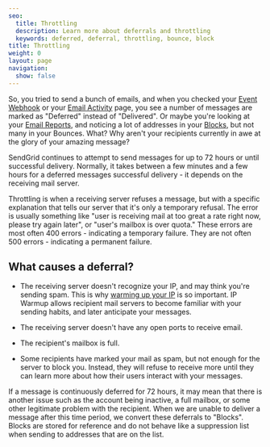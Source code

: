 ```yaml
---
seo:
  title: Throttling
  description: Learn more about deferrals and throttling
  keywords: deferred, deferral, throttling, bounce, block
title: Throttling
weight: 0
layout: page
navigation:
  show: false
---
```


So, you tried to send a bunch of emails, and when you checked your [Event Webhook]({{root_url}}/for-developers/tracking-events/event/) or your [Email Activity]({{root_url}}/help-support/analytics-and-reporting/email-activity-feed/) page, you see a number of messages are marked as "Deferred" instead of "Delivered". Or maybe you're looking at your [Email Reports]({{root_url}}/User_Guide/Delivery_Metrics/email_reports.html), and noticing a lot of addresses in your [Blocks]({{site.app_url}}/suppressions/blocks), but not many in your Bounces. What? Why aren't your recipients currently in awe at the glory of your amazing message?

SendGrid continues to attempt to send messages for up to 72 hours or until successful delivery. Normally, it takes between a few minutes and a few hours for a deferred messages successful delivery - it depends on the receiving mail server.

Throttling is when a receiving server refuses a message, but with a specific explanation that tells our server that it's only a temporary refusal. The error is usually something like "user is receiving mail at too great a rate right now, please try again later", or "user's mailbox is over quota." These errors are most often 400 errors - indicating a temporary failure. They are not often 500 errors - indicating a permanent failure.

## 	What causes a deferral?

-   The receiving server doesn't recognize your IP, and may think you're sending spam. This is why [warming up your IP]({{root_url}}/Classroom/Deliver/warming_up_ips.html) is so important. IP Warmup allows recipient mail servers to become familiar with your sending habits, and later anticipate your messages.

-   The receiving server doesn't have any open ports to receive email.

-   The recipient's mailbox is full.

-   Some recipients have marked your mail as spam, but not enough for the server to block you. Instead, they will refuse to receive more until they can learn more about how their users interact with your messages.

If a message is continuously deferred for 72 hours, it may mean that there is another issue such as the account being inactive, a full mailbox, or some other legitimate problem with the recipient. When we are unable to deliver a message after this time period, we convert these deferrals to "Blocks". Blocks are stored for reference and do not behave like a suppression list when sending to addresses that are on the list.
